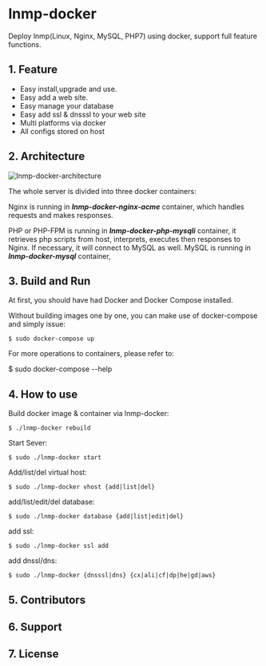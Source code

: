 # lnmp-docker

Deploy lnmp(Linux, Nginx, MySQL, PHP7) using docker, support full feature functions.

## 1. Feature
- Easy install,upgrade and use.
- Easy add a web site.
- Easy manage your database
- Easy add ssl & dnsssl to your web site
- Multi platforms via docker
- All configs stored on host

## 2. Architecture
![lnmp-docker-architecture](https://github.com/leopardor/lnmp-docker/blob/master/lnmp-docker-Architecture.png?raw=true)

The whole server is divided into three docker containers:

Nginx is running in ***lnmp-docker-nginx-acme*** container, which handles requests and makes responses.

PHP or PHP-FPM is running in ***lnmp-docker-php-mysqli*** container, it retrieves php scripts from host, interprets, executes then responses to Nginx. If necessary, it will connect to MySQL as well.
MySQL is running  in ***lnmp-docker-mysql*** container,

## 3. Build and Run
At first, you should have had Docker and Docker Compose installed.

Without building images one by one, you can make use of docker-compose and simply issue:

    $ sudo docker-compose up
For more operations to containers, please refer to:

$ sudo docker-compose --help
## 4. How to use
Build docker image & container via lnmp-docker:

    $ ./lnmp-docker rebuild

Start Sever:

    $ sudo ./lnmp-docker start

Add/list/del virtual host:

    $ sudo ./lnmp-docker vhost {add|list|del}

add/list/edit/del database:

    $ sudo ./lnmp-docker database {add|list|edit|del}

add ssl:

    $ sudo ./lnmp-docker ssl add

add dnssl/dns:

    $ sudo ./lnmp-docker {dnsssl|dns} {cx|ali|cf|dp|he|gd|aws}

## 5. Contributors

## 6. Support

## 7. License
